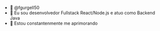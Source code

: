 - 👋 @fgurgell50
- 👀 Eu sou desenvolvedor Fullstack React/Node.js e atuo como Backend Java
- 🌱 Estou constantenmente me aprimorando 

<!---
fgurgell50/fgurgell50 is a ✨ special ✨ repository because its `README.md` (this file) appears on your GitHub profile.
You can click the Preview link to take a look at your changes.
--->
